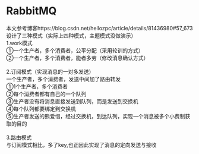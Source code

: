 # RabbitMQ
本文参考博客https://blog.csdn.net/hellozpc/article/details/81436980#57_673<br>
设计了三种模式（实际上四种模式，主题模式没做演示）<br>
1.work模式<br>
  ①一个生产者，多个消费者，公平分配（采用轮训的方式）<br>
  ②一个生产者，多个消费者，能者多劳（修改消息确认方式）<br>
 <br>
2.订阅模式（实现消息的一对多发送）<br>
  一个生产者，多个消费者，发送中间加了路由转发<br>
  ①1个生产者，多个消费者<br>
  ②每个消费者都有自己的一个队列<br>
  ③生产者没有将消息直接发送到队列，而是发送到交换机<br>
  ④每个队列都要绑定到交换机<br>
  ⑤生产者发送的熊爱惜，经过交换机，到达队列，实现一个消息被多个小费制获取的目的<br>
 <br>
 3.路由模式<br>
  与订阅模式相比，多了key,也正因此实现了消息的定向发送与接收<br>
  
  
  

